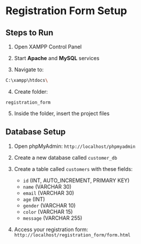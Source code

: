# Registration Form Setup

## Steps to Run

1. Open XAMPP Control Panel
2. Start **Apache** and **MySQL** services

3. Navigate to:
```bash
C:\xampp\htdocs\
```

4. Create folder:
```
registration_form
```

5. Inside the folder, insert the project files

## Database Setup

1. Open phpMyAdmin: `http://localhost/phpmyadmin`
2. Create a new database called `customer_db`
3. Create a table called `customers` with these fields:
   - `id` (INT, AUTO_INCREMENT, PRIMARY KEY)
   - `name` (VARCHAR 30)
   - `email` (VARCHAR 30)
   - `age` (INT)
   - `gender` (VARCHAR 10)
   - `color` (VARCHAR 15)
   - `message` (VARCHAR 255)


4. Access your registration form: `http://localhost/registration_form/form.html`
